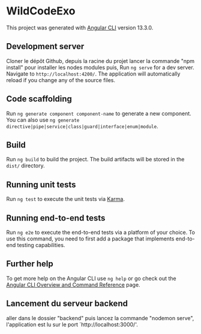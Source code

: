 # WildCodeExo

This project was generated with [Angular CLI](https://github.com/angular/angular-cli) version 13.3.0.

## Development server

Cloner le dépôt Github, depuis la racine du projet lancer la commande "npm install" pour installer les nodes modules puis, Run `ng serve` for a dev server. Navigate to `http://localhost:4200/`. The application will automatically reload if you change any of the source files.

## Code scaffolding

Run `ng generate component component-name` to generate a new component. You can also use `ng generate directive|pipe|service|class|guard|interface|enum|module`.

## Build

Run `ng build` to build the project. The build artifacts will be stored in the `dist/` directory.

## Running unit tests

Run `ng test` to execute the unit tests via [Karma](https://karma-runner.github.io).

## Running end-to-end tests

Run `ng e2e` to execute the end-to-end tests via a platform of your choice. To use this command, you need to first add a package that implements end-to-end testing capabilities.

## Further help

To get more help on the Angular CLI use `ng help` or go check out the [Angular CLI Overview and Command Reference](https://angular.io/cli) page.

## Lancement du serveur backend

aller dans le dossier "backend" puis lancez la commande "nodemon serve", l'application est lu sur le port `http://localhost:3000/'.

